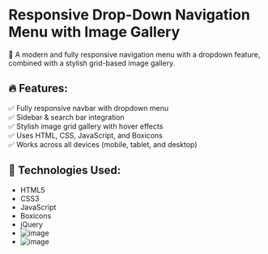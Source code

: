 # Responsive Drop-Down Navigation Menu with Image Gallery  
🚀 A modern and fully responsive navigation menu with a dropdown feature, combined with a stylish grid-based image gallery.  

## 🔥 Features:  
✅ Fully responsive navbar with dropdown menu  
✅ Sidebar & search bar integration  
✅ Stylish image grid gallery with hover effects  
✅ Uses HTML, CSS, JavaScript, and Boxicons  
✅ Works across all devices (mobile, tablet, and desktop)  

## 📂 Technologies Used:  
- HTML5  
- CSS3  
- JavaScript  
- Boxicons  
- jQuery
- ![image](https://github.com/user-attachments/assets/a904bbfa-b738-4386-9ee5-d57624e8b7ac)
- ![image](https://github.com/user-attachments/assets/a371af96-513c-4c36-a0bc-dfbe8c56bf5b)

